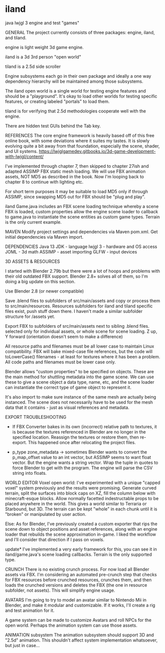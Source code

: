 # iland
java lwjgl 3 engine and test "games"


GENERAL
The project currently consists of three packages: engine, iland, and tiland.

engine is light weight 3d game engine.

iland is a 3d 3rd person "open world"

tiland is a 2.5d side scroller

Engine subsystems each go in their own package and ideally a one way dependency hierarchy will be maintained among those subsystems.

The iland open world is a single world for testing engine features and should be a "playground". It's okay to load other worlds for testing specific features, or creating labeled "portals" to load them.

tiland is for verifying that 2.5d methodologies cooperate well with the engine.

There are hidden test GUIs behind the Tab key.

REFERENCES
The core engine framework is heavily based off of this free online book, with some deviations where it suites my tastes. It is slowly evolving quite a bit away from that foundation, especially the scene, shader, and UI systems.
https://lwjglgamedev.gitbooks.io/3d-game-development-with-lwjgl/content/

I've implemented through chapter 7, then skipped to chapter 27ish and adapted ASSIMP FBX static mesh loading. We will use FBX animation assets, NOT MD5 as described in the book. Now I'm looping back to chapter 8 to continue with lighting etc.

For short term purposes it may be suitable to load MD5 only if through ASSIMP, since swapping MD5 out for FBX should be "plug and play".

iland Game.java includes an FBX scene loading technique whereby a scene FBX is loaded, custom properties allow the engine scene loader to callback to game.java to instantiate the scene entities as custom game types. Terrain is the only current example.



MAVEN
Modify project settings and dependencies via Maven pom.xml. Get initial dependencies via Maven import.



DEPENDENCIES
Java 13 JDK - language
lwjgl 3 - hardware and OS access
JOML - 3d math
ASSIMP - asset importing
GLFW - input devices



3D ASSETS & RESOURCES

I started with Blender 2.79b but there were a lot of hoops and problems with their old outdated FBX support. Blender 2.8+ solves all of them, so I'm doing a big update on this section.

Use Blender 2.8 (or newer compatible)

Save .blend files to subfolders of src/main/assets and copy or process them to src/main/resources. Resources subfolders for iland and tiland specific files exist, push stuff down there. I haven't made a similar subfolder structure for /assets yet.

Export FBX to subfolders of src/main/assets next to sibling .blend files.
  selected only for individual assets, or whole scene for scene loading.
  Z up, Y forward (orientation doesn't seem to make a difference)

All resource paths and filenames must be all lower case to maintain Linux compatibility. FBX will bake mixed-case file references, but the code will toLowerCase() filenames - at least for textures where it has been a problem. All code paths and filenames must be lower case only.

Blender allows "custom properties" to be specified on objects. These are the main method for shuttling metadata into the game scene. We can use these to give a scene object a data type, name, etc, and the scene loader can instantiate the correct type of game object to represent it. 

It's also import to make sure instance of the same mesh are actually being instanced. The scene does not necessarily have to be used for the mesh data that it contains - just as visual references and metadata.



EXPORT TROUBLESHOOTING
- If FBX Converter bakes in its own (incorrect) relative path to textures, it is because the textures referenced in Blender are no longer in the specified location. Reassign the textures or restore them, then re-export. This happened once after relocating the project files.

- p_type zone_metadata -> sometimes Blender wants to convert the p_map_offset value to an int vector, but ASSIMP seems to want float vector. But the engine wants a string vector. Wrap the tuple in quotes to force Blender to get with the program. The engine will parse the CSV string into floats.



WORLD EDITOR
Voxel open world: I've experimented with a unique "capped voxel" system previously and the results were promising. Generate curved terrain, split the surfaces into block caps on XZ, fill the column below with minecraft-esque blocks.
Allow normally facetted indestructable props to be placed anywhere in the world. This gives a world similar to Terraria or Starbound, but 3D. The terrain can be kept "whole" in each chunk until it is "broken" or manipulated by user action.

Else: As for Blender, I've previously created a custom exporter that rips the scene down to object positions and asset references, along with an engine loader that rebuilds the scene approximation in-game. I liked the workflow and I'll consider that direction if I pass on voxels.

update* I've implemented a very early framework for this, you can see it in iland/game.java's scene loading callbacks. Terrain is the only supported type.



CRUNCH
There is no existing crunch process. For now load all Blender assets via FBX. I'm considering an automated pre-crunch step that checks for FBX resources before crunched resources, crunches them, and then loads the crunched versions and deletes the FBX (the one in resource subfolder, not assets).
This will simplify engine usage.



AVATARS
I'm going to try to model an avatar similar to Nintendo Mii in Blender, and make it modular and customizable. If it works, I'll create a rig and test animation for it.

A game system can be made to customize Avatars and roll NPCs for the open world. Perhaps the animation system can use those assets.



ANIMATION subsystem
The animation subsystem should support 3D and "2.5d" animation. This shouldn't affect system implementation whatsoever, but just in case...

